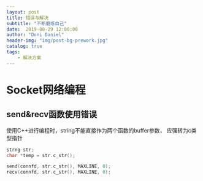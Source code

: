 ```yaml
---
layout: post
title: 错误与解决
subtitle: "不断磨练自己"
date:  2019-08-29 12:00:00
author: "Doni Daniel"
header-img: "img/post-bg-prework.jpg"
catalog: true
tags: 
    - 解决方案
---
```


<h1>Socket网络编程</h1>

<h2>send&recv函数使用错误</h2>
使用C++进行编程时，string不能直接作为两个函数的buffer参数，
应强转为c类型指针

```c
strng str;
char *temp = str.c_str();
```
```c
send(connfd, str.c_str(), MAXLINE, 0);
recv(connfd, str.c_str(), MAXLINE, 0);
```